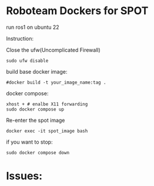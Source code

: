 # Roboteam Dockers for SPOT
run ros1 on ubuntu 22

Instruction:

Close the ufw(Uncomplicated Firewall)
```
sudo ufw disable
```

build base docker image:
```
#docker build -t your_image_name:tag .
```

docker compose:
```
xhost + # enalbe X11 forwarding
sudo docker compose up

```

Re-enter the spot image
```
docker exec -it spot_image bash
```


if you want to stop:
```
sudo docker compose down
```

# Issues:
